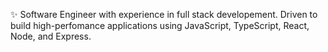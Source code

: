 

<!---
ermertP/ermertP is a ✨ special ✨ repository because its `README.md` (this file) appears on your GitHub profile.
You can click the Preview link to take a look at your changes.
--->

✨ Software Engineer with experience in full stack developement. Driven to build high-perfomance applications using JavaScript, TypeScript, React, Node, and Express. 



